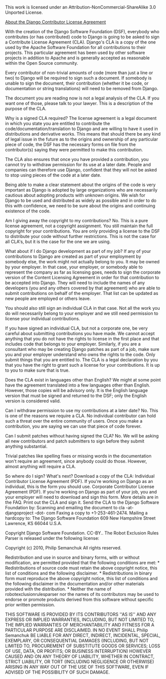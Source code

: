 This work is licensed under an Attribution-NonCommercial-ShareAlike 3.0 Unported License.

<a href='https://www.djangoproject.com/foundation/cla/faq/'>About the Django Contributor License Agreement</a>

With the creation of the Django Software Foundation (DSF), everybody who contributes (or has contributed) code to Django is going to be asked to sign a Contribute License Agreement (CLA). Django's CLA is a copy of the one used by the Apache Software Foundation for all contributions to their projects. This particular agreement has been used by other software projects in addition to Apache and is generally accepted as reasonable within the Open Source community.

Every contributor of non-trivial amounts of code (more than just a line or two) to Django will be required to sign such a document. If somebody is unable to sign the document, their contribution (whether it be code, or documentation or string translations) will need to be removed from Django.

The document you are reading now is not a legal analysis of the CLA. If you want one of those, please talk to your lawyer. This is a description of the purpose of the CLA.

Why is a signed CLA required?
The license agreement is a legal document in which you state you are entitled to contribute the code/documentation/translation to Django and are willing to have it used in distributions and derivative works. This means that should there be any kind of legal issue in the future as to the origins and ownership of any particular piece of code, the DSF has the necessary forms on file from the contributor(s) saying they were permitted to make this contribution.

The CLA also ensures that once you have provided a contribution, you cannot try to withdraw permission for its use at a later date. People and companies can therefore use Django, confident that they will not be asked to stop using pieces of the code at a later date.

Being able to make a clear statement about the origins of the code is very important as Django is adopted by large organizations who are necessarily cautious about adopting products with unknown origins. We wish for Django to be used and distributed as widely as possible and in order to do this with confidence, we need to be sure about the origins and continuing existence of the code.

Am I giving away the copyright to my contributions?
No. This is a pure license agreement, not a copyright assignment. You still maintain the full copyright for your contributions. You are only providing a license to the DSF to distribute your code without further restrictions. This is not the case for all CLA's, but it is the case for the one we are using.

What about if I do Django development as part of my job?
If any of your contributions to Django are created as part of your employment by somebody else, the work might not actually belong to you. It may be owned by your employer. In that case, your employer, or somebody able to represent the company as far as licensing goes, needs to sign the corporate version of the Content Licensing Agreement in order for that contribution to be accepted into Django. They will need to include the names of any developers (you and any others covered by that agreement) who are able to submit contributions on behalf of the employer. That list can be updated as new people are employed or others leave.

You should also still sign an individual CLA in that case. Not all the work you do will necessarily belong to your employer and we still need permission to license your individual contributions.

If you have signed an individual CLA, but not a corporate one, be very careful about submitting contributions you have made. We cannot accept anything that you do not have the rights to license in the first place and that includes code that belongs to your employer. Similarly, if you are a consultant who may be creating Django patches as part of a job, make sure you and your employer understand who owns the rights to the code. Only submit things that you are entitled to. The CLA is a legal declaration by you that you have the right to grant such a license for your contributions. It is up to you to make sure that is true.

Does the CLA exist in languages other than English?
We might at some point have the agreement translated into a few languages other than English. However, those copies will be advisory only. It is the English language version that must be signed and returned to the DSF; only the English version is considered valid.

Can I withdraw permission to use my contributions at a later date?
No. This is one of the reasons we require a CLA. No individual contributor can hold such a threat over the entire community of users. Once you make a contribution, you are saying we can use that piece of code forever.

Can I submit patches without having signed the CLA?
No. We will be asking all new contributors and patch submitters to sign before they submit anything substantial.

Trivial patches like spelling fixes or missing words in the documentation won't require an agreement, since anybody could do those. However, almost anything will require a CLA.

So where do I sign? What's next?
Download a copy of the CLA:
Individual Contributor License Agreement (PDF). If you're working on Django as an individual, this is the form you should use.
Corporate Contributor License Agreement (PDF). If you're working on Django as part of your job, you and your employer will need to download and sign this form. More details are in the FAQ.
Print out the CLA and sign it.
Send the CLA to the Django Software Foundation by:
Scanning and emailing the document to cla -at- djangoproject -dot- com
Faxing a copy to +1-253-461-2474.
Mailing a hardcopy to:
The Django Software Foundation
609 New Hampshire Street 
Lawrence, KS 66044 U.S.A.






Copyright Django Software Foundation. CC-BY..
The Robot Exclusion Rules Parser is released under the following license:

Copyright (c) 2010, Philip Semanchuk All rights reserved.

Redistribution and use in source and binary forms, with or without modification, are permitted provided that the following conditions are met: * Redistributions of source code must retain the above copyright notice, this list of conditions and the following disclaimer. * Redistributions in binary form must reproduce the above copyright notice, this list of conditions and the following disclaimer in the documentation and/or other materials provided with the distribution. * Neither the name of robotexclusionrulesparser nor the names of its contributors may be used to endorse or promote products derived from this software without specific prior written permission.

THIS SOFTWARE IS PROVIDED BY ITS CONTRIBUTORS ''AS IS'' AND ANY EXPRESS OR IMPLIED WARRANTIES, INCLUDING, BUT NOT LIMITED TO, THE IMPLIED WARRANTIES OF MERCHANTABILITY AND FITNESS FOR A PARTICULAR PURPOSE ARE DISCLAIMED. IN NO EVENT SHALL Philip Semanchuk BE LIABLE FOR ANY DIRECT, INDIRECT, INCIDENTAL, SPECIAL, EXEMPLARY, OR CONSEQUENTIAL DAMAGES (INCLUDING, BUT NOT LIMITED TO, PROCUREMENT OF SUBSTITUTE GOODS OR SERVICES; LOSS OF USE, DATA, OR PROFITS; OR BUSINESS INTERRUPTION) HOWEVER CAUSED AND ON ANY THEORY OF LIABILITY, WHETHER IN CONTRACT, STRICT LIABILITY, OR TORT (INCLUDING NEGLIGENCE OR OTHERWISE) ARISING IN ANY WAY OUT OF THE USE OF THIS SOFTWARE, EVEN IF ADVISED OF THE POSSIBILITY OF SUCH DAMAGE.
